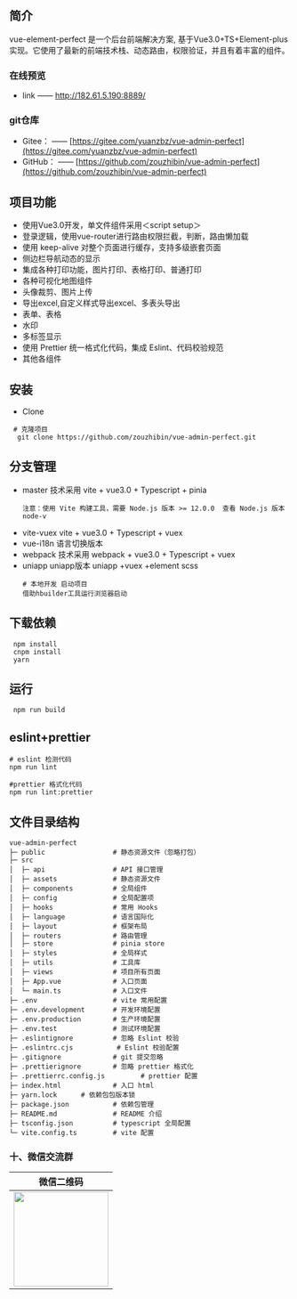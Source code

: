 ## 简介
vue-element-perfect 是一个后台前端解决方案, 基于Vue3.0+TS+Element-plus实现。它使用了最新的前端技术栈、动态路由，权限验证，并且有着丰富的组件。

### 在线预览
 - link —— [http://182.61.5.190:8889/ ](http://182.61.5.190:8889/)

### git仓库
- Gitee： —— [https://gitee.com/yuanzbz/vue-admin-perfect](https://gitee.com/yuanzbz/vue-admin-perfect)
- GitHub： —— [https://github.com/zouzhibin/vue-admin-perfect](https://github.com/zouzhibin/vue-admin-perfect)
## 项目功能
- 使用Vue3.0开发，单文件组件采用＜script setup＞
- 登录逻辑，使用vue-router进行路由权限拦截，判断，路由懒加载
- 使用 keep-alive 对整个页面进行缓存，支持多级嵌套页面
- 侧边栏导航动态的显示
- 集成各种打印功能，图片打印、表格打印、普通打印
- 各种可视化地图组件
- 头像裁剪、图片上传
- 导出excel,自定义样式导出excel、多表头导出
- 表单、表格
- 水印  
- 多标签显示
- 使用 Prettier 统一格式化代码，集成 Eslint、代码校验规范
- 其他各组件

## 安装
- Clone
```
 # 克隆项目
  git clone https://github.com/zouzhibin/vue-admin-perfect.git
```

## 分支管理
- master 技术采用 vite + vue3.0 + Typescript + pinia
  ```
  注意：使用 Vite 构建工具，需要 Node.js 版本 >= 12.0.0  查看 Node.js 版本 node-v
  ```
- vite-vuex vite + vue3.0 + Typescript + vuex
- vue-i18n 语言切换版本
- webpack 技术采用 webpack + vue3.0 + Typescript + vuex
- uniapp uniapp版本 uniapp +vuex +element scss
  ```
  # 本地开发 启动项目
  借助hbuilder工具运行浏览器启动
  ```

## 下载依赖
```
 npm install
 cnpm install
 yarn 
```
## 运行
```
 npm run build 
```
## eslint+prettier
```
# eslint 检测代码
npm run lint

#prettier 格式化代码
npm run lint:prettier
```

## 文件目录结构
```
vue-admin-perfect
├─ public                 # 静态资源文件（忽略打包）
├─ src
│  ├─ api                 # API 接口管理
│  ├─ assets              # 静态资源文件
│  ├─ components          # 全局组件
│  ├─ config              # 全局配置项
│  ├─ hooks               # 常用 Hooks
│  ├─ language            # 语言国际化
│  ├─ layout              # 框架布局
│  ├─ routers             # 路由管理
│  ├─ store               # pinia store
│  ├─ styles              # 全局样式
│  ├─ utils               # 工具库
│  ├─ views               # 项目所有页面
│  ├─ App.vue             # 入口页面
│  └─ main.ts             # 入口文件
├─ .env                   # vite 常用配置
├─ .env.development       # 开发环境配置
├─ .env.production        # 生产环境配置
├─ .env.test              # 测试环境配置
├─ .eslintignore          # 忽略 Eslint 校验
├─ .eslintrc.cjs           # Eslint 校验配置
├─ .gitignore             # git 提交忽略
├─ .prettierignore        # 忽略 prettier 格式化
├─ .prettierrc.config.js         # prettier 配置
├─ index.html             # 入口 html
├─ yarn.lock      # 依赖包包版本锁
├─ package.json           # 依赖包管理
├─ README.md              # README 介绍
├─ tsconfig.json          # typescript 全局配置
└─ vite.config.ts         # vite 配置
```

### 十、微信交流群
|                                      微信二维码                                      |
| :----------------------------------------------------------------------------------: |
| <img src="http://182.61.5.190:8889/we.png" width=170/> |



